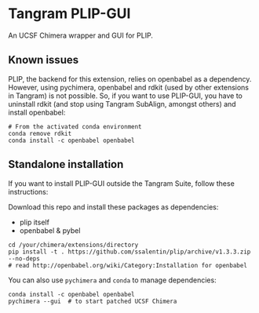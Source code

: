 # Tangram PLIP-GUI

An UCSF Chimera wrapper and GUI for PLIP.

## Known issues

PLIP, the backend for this extension, relies on openbabel as a dependency. However, using pychimera, openbabel and rdkit (used by other extensions in Tangram) is not possible. So, if you want to use PLIP-GUI, you have to uninstall rdkit (and stop using Tangram SubAlign, amongst others) and install openbabel:

```
# From the activated conda environment
conda remove rdkit
conda install -c openbabel openbabel
```

## Standalone installation

If you want to install PLIP-GUI outside the Tangram Suite, follow these instructions:

Download this repo and install these packages as dependencies:

- plip itself
- openbabel & pybel

```
cd /your/chimera/extensions/directory
pip install -t . https://github.com/ssalentin/plip/archive/v1.3.3.zip --no-deps
# read http://openbabel.org/wiki/Category:Installation for openbabel
```

You can also use `pychimera` and `conda` to manage dependencies:

```
conda install -c openbabel openbabel
pychimera --gui  # to start patched UCSF Chimera
```
